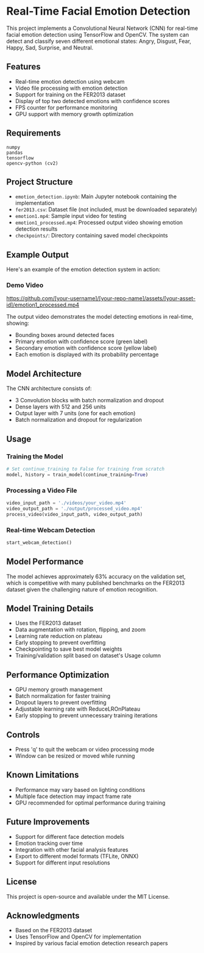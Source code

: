 # Real-Time Facial Emotion Detection

This project implements a Convolutional Neural Network (CNN) for real-time facial emotion detection using TensorFlow and OpenCV. The system can detect and classify seven different emotional states: Angry, Disgust, Fear, Happy, Sad, Surprise, and Neutral.

## Features

- Real-time emotion detection using webcam
- Video file processing with emotion detection
- Support for training on the FER2013 dataset
- Display of top two detected emotions with confidence scores
- FPS counter for performance monitoring
- GPU support with memory growth optimization

## Requirements

```
numpy
pandas
tensorflow
opencv-python (cv2)
```

## Project Structure

- `emotion_detection.ipynb`: Main Jupyter notebook containing the implementation
- `fer2013.csv`: Dataset file (not included, must be downloaded separately)
- `emotion1.mp4`: Sample input video for testing
- `emotion1_processed.mp4`: Processed output video showing emotion detection results
- `checkpoints/`: Directory containing saved model checkpoints

## Example Output

Here's an example of the emotion detection system in action:

### Demo Video
https://github.com/[your-username]/[your-repo-name]/assets/[your-asset-id]/emotion1_processed.mp4

The output video demonstrates the model detecting emotions in real-time, showing:
- Bounding boxes around detected faces
- Primary emotion with confidence score (green label)
- Secondary emotion with confidence score (yellow label)
- Each emotion is displayed with its probability percentage

## Model Architecture

The CNN architecture consists of:
- 3 Convolution blocks with batch normalization and dropout
- Dense layers with 512 and 256 units
- Output layer with 7 units (one for each emotion)
- Batch normalization and dropout for regularization

## Usage

### Training the Model

```python
# Set continue_training to False for training from scratch
model, history = train_model(continue_training=True)
```

### Processing a Video File

```python
video_input_path = './videos/your_video.mp4'
video_output_path = './output/processed_video.mp4'
process_video(video_input_path, video_output_path)
```

### Real-time Webcam Detection

```python
start_webcam_detection()
```

## Model Performance

The model achieves approximately 63% accuracy on the validation set, which is competitive with many published benchmarks on the FER2013 dataset given the challenging nature of emotion recognition.

## Model Training Details

- Uses the FER2013 dataset
- Data augmentation with rotation, flipping, and zoom
- Learning rate reduction on plateau
- Early stopping to prevent overfitting
- Checkpointing to save best model weights
- Training/validation split based on dataset's Usage column

## Performance Optimization

- GPU memory growth management
- Batch normalization for faster training
- Dropout layers to prevent overfitting
- Adjustable learning rate with ReduceLROnPlateau
- Early stopping to prevent unnecessary training iterations

## Controls

- Press 'q' to quit the webcam or video processing mode
- Window can be resized or moved while running

## Known Limitations

- Performance may vary based on lighting conditions
- Multiple face detection may impact frame rate
- GPU recommended for optimal performance during training

## Future Improvements

- Support for different face detection models
- Emotion tracking over time
- Integration with other facial analysis features
- Export to different model formats (TFLite, ONNX)
- Support for different input resolutions

## License

This project is open-source and available under the MIT License.

## Acknowledgments

- Based on the FER2013 dataset
- Uses TensorFlow and OpenCV for implementation
- Inspired by various facial emotion detection research papers
